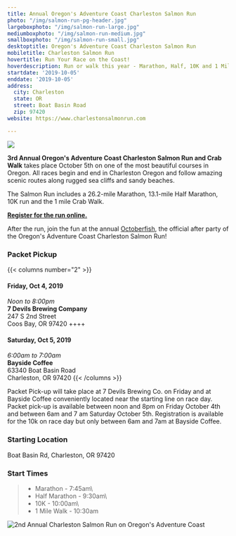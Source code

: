 ```yaml
---
title: Annual Oregon's Adventure Coast Charleston Salmon Run
photo: "/img/salmon-run-pg-header.jpg"
largeboxphoto: "/img/salmon-run-large.jpg"
mediumboxphoto: "/img/salmon-run-medium.jpg"
smallboxphoto: "/img/salmon-run-small.jpg"
desktoptitle: Oregon's Adventure Coast Charleston Salmon Run
mobiletitle: Charleston Salmon Run
hovertitle: Run Your Race on the Coast!
hoverdescription: Run or walk this year - Marathon, Half, 10K and 1 Mile Crab Walk!
startdate: '2019-10-05'
enddate: '2019-10-05'
address:
  city: Charleston
  state: OR
  street: Boat Basin Road
  zip: 97420
website: https://www.charlestonsalmonrun.com

---
```

![](/img/salmon-run-hdr-695-x-322.jpg)

**3rd Annual Oregon's Adventure Coast Charleston Salmon Run and Crab Walk** takes place October 5th on one of the most beautiful courses in Oregon.  All races begin and end in Charleston Oregon and follow amazing scenic routes along rugged sea cliffs and sandy beaches.

The Salmon Run includes a 26.2-mile Marathon, 13.1-mile Half Marathon, 10K run and the 1 mile Crab Walk.

[**Register for the run online.**](https://endurancecui.active.com/new/events/59229051/select-race?_p=5139225389165294&e4q=f1854eb8-6eb2-431e-8e5d-2e8010ddaf7f&e4p=d8a9b909-9b9a-47e1-b9d5-b89d46916554&e4ts=1566414896&e4c=active&e4e=snawe00000000&e4rt=Safetynet&e4h=a64c2a1cb66cf0969dbfe13d35027597)

After the run, join the fun at the annual [Octoberfish](https://oregonsadventurecoast.com/event/octoberfish), the official after party of the Oregon's Adventure Coast Charleston Salmon Run!

### Packet Pickup

{{< columns number="2" >}}
#### Friday, Oct 4, 2019

_Noon to 8:00pm_  
**7 Devils Brewing Company**  
247 S 2nd Street  
Coos Bay, OR 97420
\++++

#### Saturday, Oct 5, 2019

_6:00am to 7:00am_  
**Bayside Coffee**  
63340 Boat Basin Road  
Charleston, OR 97420
{{< /columns >}}

Packet Pick-up will take place at 7 Devils Brewing Co. on Friday and at Bayside Coffee conveniently located near the starting line on race day. Packet pick-up is available between noon and 8pm on Friday October 4th and between 6am and 7 am Saturday October 5th. Registration is available for the 10k on race day but only between 6am and 7am at Bayside Coffee.

### Starting Location

Boat Basin Rd, Charleston, OR 97420

### Start Times

> * Marathon - 7:45am\\
> * Half Marathon - 9:30am\\
> * 10K - 10:00am\\
> * 1 Mile Walk - 10:30am

![2nd Annual Charleston Salmon Run on Oregon's Adventure Coast](/img/salmon-run-695x322.jpg)